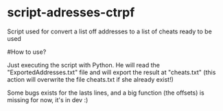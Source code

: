# script-adresses-ctrpf
Script used for convert a list off addresses to a list of cheats ready to be used

#How to use?

Just executing the script with Python.
He will read the "ExportedAddresses.txt" file and will export the result at "cheats.txt" (this action will overwrite the file cheats.txt if she already exist!)


Some bugs exists for the lasts lines, and a big function (the offsets) is missing for now, it's in dev :)

